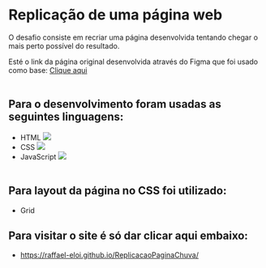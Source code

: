 # Replicação de uma página web
O desafio consiste em recriar uma página desenvolvida tentando chegar o mais perto possível do resultado.

Esté o link da página original desenvolvida através do Figma que foi usado como base: 
  <a href="https://www.figma.com/proto/0D27YdXU8ibf0AhsBC2OEm/Chuva---Exerc%C3%ADcio-Frontend?node-id=1%3A123&scaling=min-zoom"> Clique aqui </a> <br><br>
  
## Para o desenvolvimento foram usadas as seguintes linguagens:
  + HTML  <img src="https://img.icons8.com/color/24/000000/html-5--v1.png"/> <br>
  + CSS   <img src="https://img.icons8.com/color/24/000000/css3.png"/> <br>
  + JavaScript   <img src="https://img.icons8.com/color/24/000000/javascript--v1.png"/> <br><br>

## Para layout da página no CSS foi utilizado:
  + Grid

## Para visitar o site é só dar clicar aqui embaixo:
  + https://raffael-eloi.github.io/ReplicacaoPaginaChuva/
